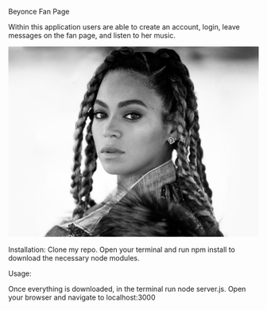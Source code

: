 Beyonce Fan Page

Within this application users are able to create an account, login, leave messages on the fan page, and listen to her music.

![alt tag](public/img/beyonce.jpeg)

Installation:
Clone my repo. Open your terminal and run npm install to download the necessary node modules.

Usage:

Once everything is downloaded, in the terminal run node server.js. Open your browser and navigate to localhost:3000
